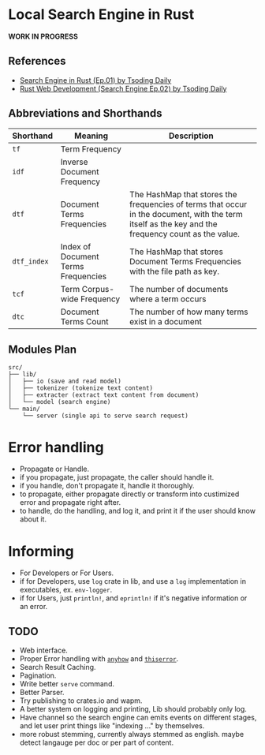 # Local Search Engine in Rust

**WORK IN PROGRESS**

## References

- [Search Engine in Rust (Ep.01) by Tsoding Daily](https://www.youtube.com/watch?v=hm5xOJiVEeg)
- [Rust Web Development (Search Engine Ep.02) by Tsoding Daily](https://www.youtube.com/watch?v=OYAKjlYm_Ew&t=5957s)

## Abbreviations and Shorthands

| Shorthand   | Meaning                             | Description                                                                                                                                        |
| ----------- | ----------------------------------- | -------------------------------------------------------------------------------------------------------------------------------------------------- |
| `tf`        | Term Frequency                      |                                                                                                                                                    |
| `idf`       | Inverse Document Frequency          |                                                                                                                                                    |
| `dtf`       | Document Terms Frequencies          | The HashMap that stores the frequencies of terms that occur in the document, with the term itself as the key and the frequency count as the value. |
| `dtf_index` | Index of Document Terms Frequencies | The HashMap that stores Document Terms Frequencies with the file path as key.                                                                      |
| `tcf`       | Term Corpus-wide Frequency          | The number of documents where a term occurs                                                                                                        |
| `dtc`       | Document Terms Count                | The number of how many terms exist in a document                                                                                                   |

## Modules Plan

```
src/
├── lib/
│   ├── io (save and read model)
│   ├── tokenizer (tokenize text content)
│   ├── extracter (extract text content from document)
│   └── model (search engine)
└── main/
    └── server (single api to serve search request)
```

# Error handling

- Propagate or Handle.
- if you propagate, just propagate, the caller should handle it.
- if you handle, don't propagate it, handle it thoroughly.
- to propagate, either propagate directly or transform into custimized error and propagate right after.
- to handle, do the handling, and log it, and print it if the user should know about it.

# Informing

- For Developers or For Users.
- if for Developers, use `log` crate in lib, and use a `log` implementation in executables, ex. `env-logger`.
- if for Users, just `println!`, and `eprintln!` if it's negative information or an error.

## TODO

- Web interface.
- Proper Error handling with [`anyhow`](https://crates.io/crates/anyhow) and [`thiserror`](https://crates.io/crates/thiserror).
- Search Result Caching.
- Pagination.
- Write better `serve` command.
- Better Parser.
- Try publishing to crates.io and wapm.
- A better system on logging and printing, Lib should probably only log.
- Have channel so the search engine can emits events on different stages, and let user print things like "indexing ..." by themselves.
- more robust stemming, currently always stemmed as english. maybe detect langauge per doc or per part of content.
